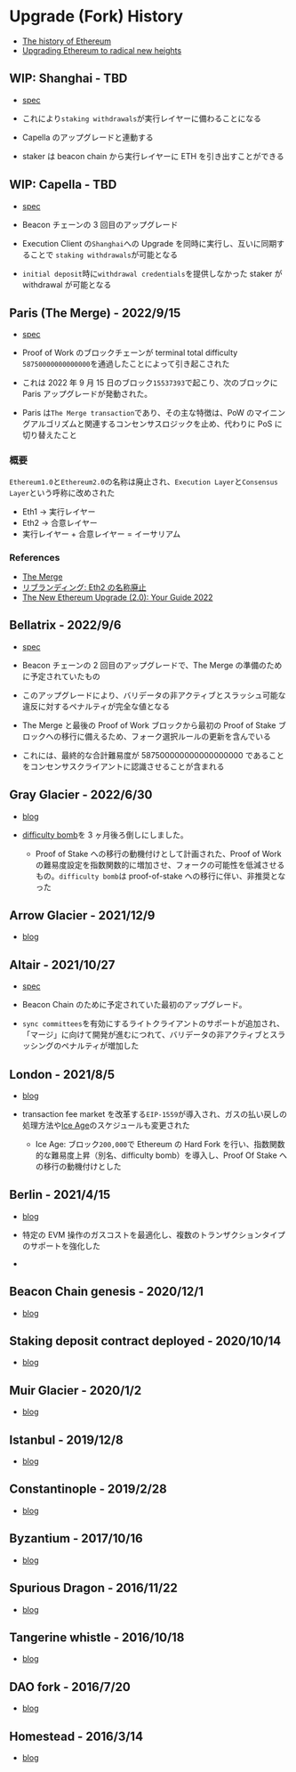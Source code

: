 # Upgrade (Fork) History

- [The history of Ethereum](https://ethereum.org/en/history/)
- [Upgrading Ethereum to radical new heights](https://ethereum.org/en/upgrades/)

## WIP: Shanghai - TBD

- [spec](https://github.com/ethereum/execution-specs/blob/master/network-upgrades/mainnet-upgrades/shanghai.md)

- これにより`staking withdrawals`が実行レイヤーに備わることになる
- Capella のアップグレードと連動する
- staker は beacon chain から実行レイヤーに ETH を引き出すことができる

## WIP: Capella - TBD

- [spec](https://github.com/ethereum/consensus-specs/blob/dev/specs/capella/beacon-chain.md)

- Beacon チェーンの 3 回目のアップグレード
- Execution Client の`Shanghai`への Upgrade を同時に実行し、互いに同期することで `staking withdrawals`が可能となる
- `initial deposit`時に`withdrawal credentials`を提供しなかった staker が withdrawal が可能となる

## Paris (The Merge) - 2022/9/15
- [spec](https://github.com/ethereum/execution-specs/blob/master/network-upgrades/mainnet-upgrades/paris.md)

- Proof of Work のブロックチェーンが terminal total difficulty `58750000000000000`を通過したことによって引き起こされた
- これは 2022 年 9 月 15 日のブロック`15537393`で起こり、次のブロックに Paris アップグレードが発動された。
- Paris は`The Merge transaction`であり、その主な特徴は、PoW のマイニングアルゴリズムと関連するコンセンサスロジックを止め、代わりに PoS に切り替えたこと

### 概要
`Ethereum1.0`と`Ethereum2.0`の名称は廃止され、`Execution Layer`と`Consensus Layer`という呼称に改めされた

- Eth1 -> 実行レイヤー
- Eth2 -> 合意レイヤー
- 実行レイヤー + 合意レイヤー = イーサリアム

### References
- [The Merge](https://ethereum.org/en/upgrades/merge/)
- [リブランディング: Eth2 の名称廃止](https://blog.ethereum.org/ja/2022/01/24/the-great-eth2-renaming)
- [The New Ethereum Upgrade (2.0): Your Guide 2022](https://www.alchemy.com/overviews/ethereum-2-0-your-guide-for-2022)


## Bellatrix - 2022/9/6

- [spec](https://github.com/ethereum/consensus-specs/tree/dev/specs/bellatrix)

- Beacon チェーンの 2 回目のアップグレードで、The Merge の準備のために予定されていたもの
- このアップグレードにより、バリデータの非アクティブとスラッシュ可能な違反に対するペナルティが完全な値となる
- The Merge と最後の Proof of Work ブロックから最初の Proof of Stake ブロックへの移行に備えるため、フォーク選択ルールの更新を含んでいる
- これには、最終的な合計難易度が 587500000000000000000 であることをコンセンサスクライアントに認識させることが含まれる

## Gray Glacier - 2022/6/30

- [blog](https://blog.ethereum.org/2022/06/16/gray-glacier-announcement)

- [difficulty bomb](https://ethereum.org/en/glossary/#difficulty-bomb)を 3 ヶ月後ろ倒しにしました。
  - Proof of Stake への移行の動機付けとして計画された、Proof of Work の難易度設定を指数関数的に増加させ、フォークの可能性を低減させるもの。`difficulty bomb`は proof-of-stake への移行に伴い、非推奨となった

## Arrow Glacier - 2021/12/9

- [blog](https://blog.ethereum.org/2021/11/10/arrow-glacier-announcement)

## Altair - 2021/10/27

- [spec](https://github.com/ethereum/consensus-specs/tree/dev/specs/altair)

- Beacon Chain のために予定されていた最初のアップグレード。
- `sync committees`を有効にするライトクライアントのサポートが追加され、「マージ」に向けて開発が進むにつれて、バリデータの非アクティブとスラッシングのペナルティが増加した

## London - 2021/8/5

- [blog](https://blog.ethereum.org/2021/07/15/london-mainnet-announcement)

- transaction fee market を改革する`EIP-1559`が導入され、ガスの払い戻しの処理方法や[Ice Age](https://ethereum.org/en/glossary/#ice-age)のスケジュールも変更された
  - Ice Age: ブロック`200,000`で Ethereum の Hard Fork を行い、指数関数的な難易度上昇（別名、difficulty bomb）を導入し、Proof Of Stake への移行の動機付けとした

## Berlin - 2021/4/15

- [blog](https://blog.ethereum.org/2021/03/08/ethereum-berlin-upgrade-announcement)

- 特定の EVM 操作のガスコストを最適化し、複数のトランザクションタイプのサポートを強化した
-

## Beacon Chain genesis - 2020/12/1

- [blog](https://blog.ethereum.org/2020/11/27/eth2-quick-update-no-21)

## Staking deposit contract deployed - 2020/10/14

- [blog](https://blog.ethereum.org/2020/11/04/eth2-quick-update-no-19)

## Muir Glacier - 2020/1/2

- [blog](https://blog.ethereum.org/2019/12/23/ethereum-muir-glacier-upgrade-announcement)

## Istanbul - 2019/12/8

- [blog](https://blog.ethereum.org/2019/11/20/ethereum-istanbul-upgrade-announcement)

## Constantinople - 2019/2/28

- [blog](https://blog.ethereum.org/2019/02/22/ethereum-constantinople-st-petersburg-upgrade-announcement)

## Byzantium - 2017/10/16

- [blog](https://blog.ethereum.org/2017/10/12/byzantium-hf-announcement)

## Spurious Dragon - 2016/11/22

- [blog](https://blog.ethereum.org/2016/11/18/hard-fork-no-4-spurious-dragon)

## Tangerine whistle - 2016/10/18

- [blog](https://blog.ethereum.org/2016/10/18/faq-upcoming-ethereum-hard-fork)

## DAO fork - 2016/7/20

- [blog](https://blog.ethereum.org/2016/07/20/hard-fork-completed)

## Homestead - 2016/3/14

- [blog](https://blog.ethereum.org/2016/02/29/homestead-release)
